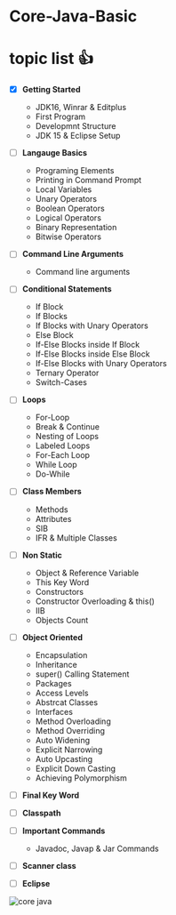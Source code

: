 # Core-Java-Basic



# topic list :+1:

- [x] **Getting Started**
    - JDK16, Winrar & Editplus
    - First Program
    - Developmnt Structure
    - JDK 15 & Eclipse Setup


- [ ] **Langauge Basics**
    - Programing Elements
    - Printing in Command Prompt
    - Local Variables
    - Unary Operators
    - Boolean Operators
    - Logical Operators
    - Binary Representation
    - Bitwise Operators


- [ ] **Command Line Arguments**
    - Command line arguments


- [ ] **Conditional Statements**
    - If Block
    - If Blocks
    - If Blocks with Unary Operators
    - Else Block
    - If-Else Blocks inside If Block
    - If-Else Blocks inside Else Block
    - If-Else Blocks with Unary Operators
    - Ternary Operator
    - Switch-Cases


- [ ] **Loops** 
    * For-Loop
    * Break & Continue
    * Nesting of Loops
    * Labeled Loops
    * For-Each Loop
    * While Loop
    * Do-While
    
    
- [ ] **Class Members**
    + Methods
    + Attributes
    + SIB
    + IFR & Multiple Classes


- [ ] **Non Static**
    * Object & Reference Variable
    * This Key Word
    * Constructors
    * Constructor Overloading & this()
    * IIB
    * Objects Count


- [ ] **Object Oriented**
    * Encapsulation
    * Inheritance
    * super() Calling Statement
    * Packages
    * Access Levels
    * Abstrcat Classes
    * Interfaces
    * Method Overloading
    * Method Overriding
    * Auto Widening
    * Explicit Narrowing
    * Auto Upcasting
    * Explicit Down Casting
    * Achieving Polymorphism


- [ ] **Final Key Word**


- [ ] **Classpath**
    

- [ ] **Important Commands**
    * Javadoc, Javap & Jar Commands


- [ ] **Scanner class**


- [ ] **Eclipse**
 


![core java](https://user-images.githubusercontent.com/97358095/221773118-8589e2cd-3d90-428c-8cce-90d0514eb8a1.png)
